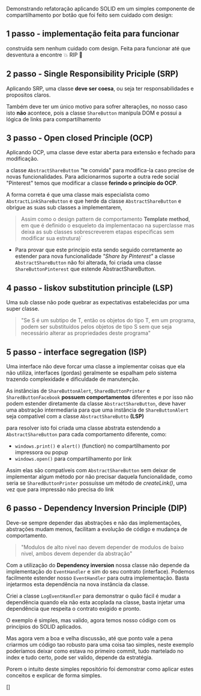 

Demonstrando refatoração aplicando SOLID em um simples componente de compartilhamento por botão que foi feito sem cuidado com design:


## 1 passo - implementação feita para funcionar
construída sem nenhum cuidado com design. Feita para funcionar até que desventura a encontre :collision: RIP :open_hands:


## 2 passo - Single Responsibility Priciple (SRP)

Aplicando SRP, uma classe **deve ser coesa**, ou seja ter  responsabilidades e propositos claros.

Também deve ter um único motivo para sofrer alterações, no nosso caso isto **não** acontece, pois a classe ``ShareButton`` manipula DOM e possui a lógica de links para compartilhamento


## 3 passo - Open closed Principle (OCP)

Aplicando OCP, uma classe deve estar aberta para extensão e fechado para modificação.

a classe ``AbstractShareButton`` "te convida" para modifica-la caso precise de novas funcionalidades. Para adicionarmos suporte a outra rede social "Pinterest" temos que modificar a classe **ferindo o princípio do OCP**.

A forma correta é que uma classe mais especialista como  ``AbstractLinkShareButton`` e que herde da classe `AbstractShareButton` e obrigue as suas sub classes a implementarem, 


 > Assim como o design pattern de comportamento **Template method**, em que é definido o esqueleto da implementacao na superclasse mas deixa as sub classes sobrescreverem etapas especificas sem modificar sua estrutura)`

* Para provar que este principio esta sendo seguido corretamente ao estender para nova funcionalidade *"Share by Pinterest"* a classe `AbstractShareButton` não foi alterada, foi criada uma classe `ShareButtonPinterest` que estende AbstractShareButton.


## 4 passo - liskov substitution principle (LSP)

Uma sub classe não pode quebrar as expectativas estabelecidas por uma super classe.
> "Se S é um subtipo de T, então os objetos do tipo T, em um programa, podem ser substituídos pelos objetos de tipo S sem que seja necessário alterar as propriedades deste programa"

## 5 passo - interface segregation (ISP)
Uma interface não deve forcar uma classe a implementar coisas que ela não utiliza, interfaces (gordas) geralmente se espalham pelo sistema trazendo complexidade e dificuldade de manutenção.

As instâncias de `ShareButtonAlert`, `SharedButtonPrinter` e `SharedButtonFacebook` **possuem comportamentos** diferentes e por isso não podem estender diretamente da classe `AbstractShareButton`, deve haver uma abstração intermediaria para que uma instância de `ShareButtonAlert` seja compatível com a classe `AbstractShareButto` **(LSP)**

 para resolver isto foi criada uma classe abstrata estendendo a `AbstractShareButton` para cada comportamento diferente, como:

- `windows.print()` e `alert()` (function) no compartilhamento por impressora ou popup 
- `windows.open()` para compartilhamento por link

Assim elas são compatíveis com `AbstractShareButton` sem deixar de implementar algum método por não precisar daquela funcionalidade, como seria se `SharedButtonPrinter` possuísse um método de *createLink()*, uma vez que para impressão não precisa do link

## 6 passo - Dependency Inversion Principle (DIP)
Deve-se sempre depender das abstrações e não das implementações, abstrações mudam menos, facilitam a evolução de código e mudança de comportamento.
> "Modulos de alto nivel nao devem depender de modulos de baixo nivel, ambos devem depender da abstração"

Com a utilização do **Dependency inversion** nossa classe não depende da implementação do `EventHandler` e sim do seu contrato (interface). Podemos facilmente estender nosso `EventHandler` para outra implementação. Basta injetarmos esta dependência na nova instância da classe.

Criei a classe `LogEventHandler` para demonstrar o quão fácil é mudar a dependência quando ela não esta acoplada na classe, basta injetar uma dependência que respeita o contrato exigido e pronto.

O exemplo é simples, mas valido, agora temos nosso código com os princípios do SOLID aplicados.

Mas agora vem a boa e velha discussão, até que ponto vale a pena criarmos um código tao robusto para uma coisa tao simples, neste exemplo poderíamos deixar como estava no primeiro commit, tudo martelado no index e tudo certo, pode ser valido, depende da estratégia.

Porem o intuito deste simples repositório foi demonstrar como aplicar estes conceitos e explicar de forma simples.

[]
